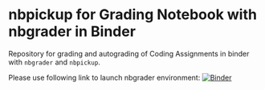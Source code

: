 # nbpickup for Grading Notebook with nbgrader in Binder
Repository for grading and autograding of Coding Assignments in binder with `nbgrader` and `nbpickup`.

Please use following link to launch nbgrader environment:
[![Binder](https://mybinder.org/badge_logo.svg)](https://mybinder.org/v2/gh/jjur/nbpickup_nbgrading/HEAD?urlpath=%2Ftree%2FStartHere.ipynb)